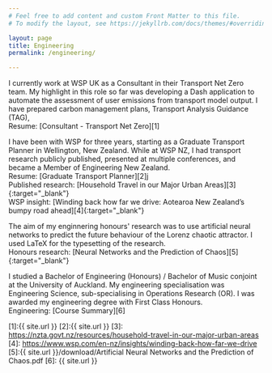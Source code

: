 ```yaml
---
# Feel free to add content and custom Front Matter to this file.
# To modify the layout, see https://jekyllrb.com/docs/themes/#overriding-theme-defaults

layout: page
title: Engineering
permalink: /engineering/

---
```


I currently work at WSP UK as a Consultant in their Transport Net Zero team. My highlight in this role so far was developing a Dash application to automate the assessment of user emissions from transport model output. I have prepared carbon management plans, Transport Analysis Guidance (TAG), \
Resume: [Consultant - Transport Net Zero][1]

I have been with WSP for three years, starting as a Graduate Transport Planner in Wellington, New Zealand. While at WSP NZ, I had transport research publicly published, presented at multiple conferences, and became a Member of Engineering New Zealand.\
Resume: [Graduate Transport Planner][2]j\
Published research: [Household Travel in our Major Urban Areas][3]{:target="_blank"}\
WSP insight: [Winding back how far we drive: Aotearoa New Zealand’s bumpy road ahead][4]{:target="_blank"}

The aim of my enginnering honours' research was to use artificial neural networks to predict the future behaviour of the Lorenz chaotic attractor. I used LaTeX for the typesetting of the research.\
Honours research: [Neural Networks and the Prediction of Chaos][5]{:target="_blank"}

I studied a Bachelor of Engineering (Honours) / Bachelor of Music conjoint at the University of Auckland. My engineering specialisation was Engineering Science, sub-specialising in Operations Research (OR). I was awarded my engineering degree with First Class Honours.\
Engineering: [Course Summary][6]



[1]:{{ site.url }}
[2]:{{ site.url }}
[3]: https://nzta.govt.nz/resources/household-travel-in-our-major-urban-areas
[4]: https://www.wsp.com/en-nz/insights/winding-back-how-far-we-drive
[5]:{{ site.url }}/download/Artificial Neural Networks and the Prediction of Chaos.pdf
[6]: {{ site.url }}

